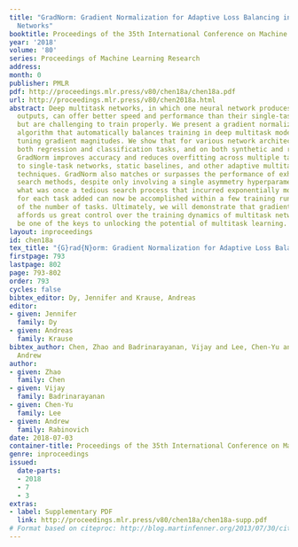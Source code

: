 ```yaml
---
title: "GradNorm: Gradient Normalization for Adaptive Loss Balancing in Deep Multitask
  Networks"
booktitle: Proceedings of the 35th International Conference on Machine Learning
year: '2018'
volume: '80'
series: Proceedings of Machine Learning Research
address: 
month: 0
publisher: PMLR
pdf: http://proceedings.mlr.press/v80/chen18a/chen18a.pdf
url: http://proceedings.mlr.press/v80/chen2018a.html
abstract: Deep multitask networks, in which one neural network produces multiple predictive
  outputs, can offer better speed and performance than their single-task counterparts
  but are challenging to train properly. We present a gradient normalization (GradNorm)
  algorithm that automatically balances training in deep multitask models by dynamically
  tuning gradient magnitudes. We show that for various network architectures, for
  both regression and classification tasks, and on both synthetic and real datasets,
  GradNorm improves accuracy and reduces overfitting across multiple tasks when compared
  to single-task networks, static baselines, and other adaptive multitask loss balancing
  techniques. GradNorm also matches or surpasses the performance of exhaustive grid
  search methods, despite only involving a single asymmetry hyperparameter $α$. Thus,
  what was once a tedious search process that incurred exponentially more compute
  for each task added can now be accomplished within a few training runs, irrespective
  of the number of tasks. Ultimately, we will demonstrate that gradient manipulation
  affords us great control over the training dynamics of multitask networks and may
  be one of the keys to unlocking the potential of multitask learning.
layout: inproceedings
id: chen18a
tex_title: "{G}rad{N}orm: Gradient Normalization for Adaptive Loss Balancing in Deep Multitask Networks"
firstpage: 793
lastpage: 802
page: 793-802
order: 793
cycles: false
bibtex_editor: Dy, Jennifer and Krause, Andreas
editor:
- given: Jennifer
  family: Dy
- given: Andreas
  family: Krause
bibtex_author: Chen, Zhao and Badrinarayanan, Vijay and Lee, Chen-Yu and Rabinovich,
  Andrew
author:
- given: Zhao
  family: Chen
- given: Vijay
  family: Badrinarayanan
- given: Chen-Yu
  family: Lee
- given: Andrew
  family: Rabinovich
date: 2018-07-03
container-title: Proceedings of the 35th International Conference on Machine Learning
genre: inproceedings
issued:
  date-parts:
  - 2018
  - 7
  - 3
extras:
- label: Supplementary PDF
  link: http://proceedings.mlr.press/v80/chen18a/chen18a-supp.pdf
# Format based on citeproc: http://blog.martinfenner.org/2013/07/30/citeproc-yaml-for-bibliographies/
---
```

